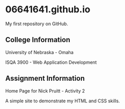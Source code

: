 # 06641641.github.io
My first repository on GitHub.




## College Information
University of Nebraska - Omaha

ISQA 3900 - Web Application Development


## Assignment Information
Home Page for Nick Pruitt - Activity 2

A simple site to demonstrate my HTML and CSS skills.
